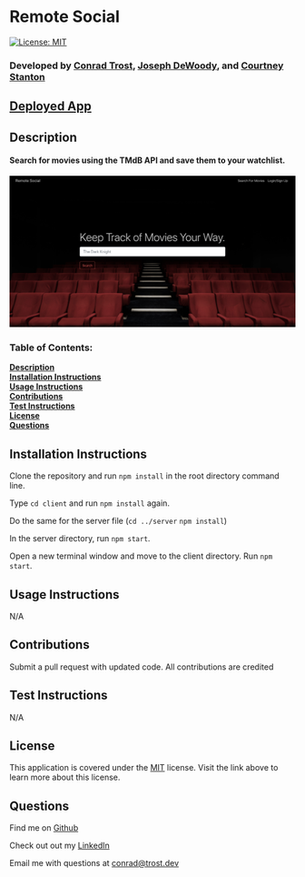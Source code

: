 # Remote Social
[![License: MIT](https://img.shields.io/badge/License-MIT-yellow.svg)](https://opensource.org/licenses/MIT)
### Developed by [**Conrad Trost**](https://github.com/retro1967), [**Joseph DeWoody**](https://github.com/jpd61), and [**Courtney Stanton**](https://github.com/clstanton)

## [Deployed App](https://inspiring-goldstine-2bd17d.netlify.app/)

## Description
#### Search for movies using the TMdB API and save them to your watchlist.

<p align="center">
<img src="./client/src/assets/images/remote-screenshot.png" width="900" title="Screenshot of Remote Social">
</p>

### Table of Contents:

**[Description](#description)**<br>
**[Installation Instructions](#installation-instructions)**<br>
**[Usage Instructions](#usage-instructions)**<br>
**[Contributions](#contributions)**<br>
**[Test Instructions](#test-instructions)**<br>
**[License](#license)**<br>
**[Questions](#questions)**<br>

## Installation Instructions
Clone the repository and run `npm install` in the root directory command line.

Type `cd client` and run `npm install` again. 

Do the same for the server file (`cd ../server` `npm install`)

In the server directory, run `npm start`. 

Open a new terminal window and move to the client directory. Run `npm start`.


## Usage Instructions 
N/A

## Contributions
Submit a pull request with updated code. All contributions are credited

## Test Instructions
N/A

## License
This application is covered under the [MIT](https://opensource.org/licenses/MIT) license.
Visit the link above to learn more about this license.

## Questions

Find me on [Github](https://github.com/retro1967)

Check out out my [LinkedIn](https://linkedin.com/in/conradtrost)

Email me with questions at <a href="mailto:conrad@trost.dev">conrad@trost.dev</a>
